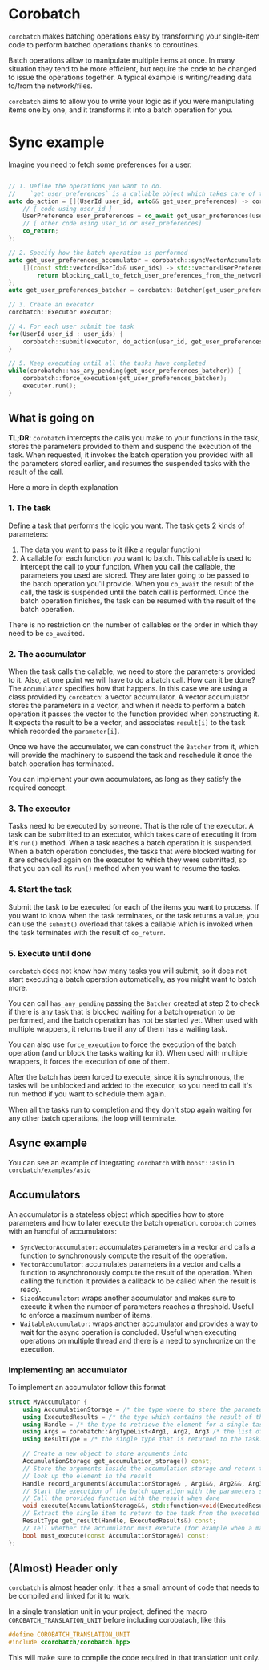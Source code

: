 # Corobatch

`corobatch` makes batching operations easy by transforming your single-item code to perform batched operations thanks to coroutines.

Batch operations allow to manipulate multiple items at once.
In many situation they tend to be more efficient, but require the code to be changed to issue the operations together.
A typical example is writing/reading data to/from the network/files.

`corobatch` aims to allow you to write your logic as if you were manipulating items one by one, and it transforms it into a batch operation for you.

# Sync example

Imagine you need to fetch some preferences for a user.


```c++

// 1. Define the operations you want to do.
//    `get_user_preferences` is a callable object which takes care of the batching
auto do_action = [](UserId user_id, auto&& get_user_preferences) -> corobatch::task<void> {
    // [ code using user_id ]
    UserPreference user_preferences = co_await get_user_preferences(user_id);
    // [ other code using user_id or user_preferences]
    co_return;
};

// 2. Specify how the batch operation is performed
auto get_user_preferences_accumulator = corobatch::syncVectorAccumulator<UserPreference, UserId>(
    [](const std::vector<UserId>& user_ids) -> std::vector<UserPreference> {
        return blocking_call_to_fetch_user_preferences_from_the_network_in_bulk(user_ids);
};
auto get_user_preferences_batcher = corobatch::Batcher(get_user_preferences_accumulator);

// 3. Create an executor
corobatch::Executor executor;

// 4. For each user submit the task
for(UserId user_id : user_ids) {
    corobatch::submit(executor, do_action(user_id, get_user_preferences_batcher));
}

// 5. Keep executing until all the tasks have completed
while(corobatch::has_any_pending(get_user_preferences_batcher)) {
    corobatch::force_execution(get_user_preferences_batcher);
    executor.run();
}
```

## What is going on

**TL;DR**: `corobatch` intercepts the calls you make to your functions in the task, stores the parameters provided to them and suspend the execution of the task. When requested, it invokes the batch operation you provided with all the parameters stored earlier, and resumes the suspended tasks with the result of the call.

Here a more in depth explanation

### 1. The task

Define a task that performs the logic you want.
The task gets 2 kinds of parameters:
1. The data you want to pass to it (like a regular function)
2. A callable for each function you want to batch.
    This callable is used to intercept the call to your function.
    When you call the callable, the parameters you used are stored. They are later going to be passed to the batch operation you'll provide.
    When you `co_await` the result of the call, the task is suspended until the batch call is performed.
    Once the batch operation finishes, the task can be resumed with the result of the batch operation.

There is no restriction on the number of callables or the order in which they need to be `co_await`ed.

### 2. The accumulator

When the task calls the callable, we need to store the parameters provided to it.
Also, at one point we will have to do a batch call.
How can it be done?
The `Accumulator` specifies how that happens.
In this case we are using a class provided by `corobatch`: a vector accumulator.
A vector accumulator stores the parameters in a vector, and when it needs to perform a batch operation it passes the vector to the function provided when constructing it. It expects the result to be a vector, and associates `result[i]` to the task which recorded the `parameter[i]`.

Once we have the accumulator, we can construct the `Batcher` from it, which will provide the machinery to suspend the task and reschedule it once the batch operation has terminated.

You can implement your own accumulators, as long as they satisfy the required concept.

### 3. The executor

Tasks need to be executed by someone. That is the role of the executor.
A task can be submitted to an executor, which takes care of executing it from it's `run()` method.
When a task reaches a batch operation it is suspended.
When a batch operation concludes, the tasks that were blocked waiting for it are scheduled again on the executor to which they were submitted, so that you can call its `run()` method when you want to resume the tasks.

### 4. Start the task

Submit the task to be executed for each of the items you want to process.
If you want to know when the task terminates, or the task returns a value, you can use the `submit()` overload that takes a callable which is invoked when the task terminates with the result of `co_return`.

### 5. Execute until done

`corobatch` does not know how many tasks you will submit, so it does not start executing a batch operation automatically, as you might want to batch more.

You can call `has_any_pending` passing the `Batcher` created at step 2 to check if there is any task that is blocked waiting for a batch operation to be performed, and the batch operation has not be started yet. When used with multiple wrappers, it returns true if any of them has a waiting task.

You can also use `force_execution` to force the execution of the batch operation (and unblock the tasks waiting for it). When used with multiple wrappers, it forces the execution of one of them.

After the batch has been forced to execute, since it is synchronous, the tasks will be unblocked and added to the executor, so you need to call it's run method if you want to schedule them again.

When all the tasks run to completion and they don't stop again waiting for any other batch operations, the loop will terminate.

## Async example

You can see an example of integrating `corobatch` with `boost::asio` in `corobatch/examples/asio`

## Accumulators

An accumulator is a stateless object which specifies how to store parameters and how to later execute the batch operation.
`corobatch` comes with an handful of accumulators:

- `SyncVectorAccumulator`: accumulates parameters in a vector and calls a function to synchronously compute the result of the operation.
- `VectorAccumulator`: accumulates parameters in a vector and calls a function to asynchronously compute the result of the operation. When calling the function it provides a callback to be called when the result is ready.
- `SizedAccumulator`: wraps another accumulator and makes sure to execute it when the number of parameters reaches a threshold. Useful to enforce a maximum number of items.
- `WaitableAccumulator`: wraps another accumulator and provides a way to wait for the async operation is concluded. Useful when executing operations on multiple thread and there is a need to synchronize on the execution.

### Implementing an accumulator

To implement an accumulator follow this format

```c++
struct MyAccumulator {
    using AccumulationStorage = /* the type where to store the parameters. Example: a vector */;
    using ExecutedResults = /* the type which contains the result of the batch operation. Example: a vector */;
    using Handle = /* the type to retrieve the element for a single task from the result. Example: an index into the vector */;
    using Args = corobatch::ArgTypeList<Arg1, Arg2, Arg3 /* the list of parameters that should be batched */>;
    using ResultType = /* the single type that is returned to the task.*/;

    // Create a new object to store arguments into
    AccumulationStorage get_accumulation_storage() const;
    // Store the arguments inside the accumulation storage and return the handle that will be used to
    // look up the element in the result
    Handle record_arguments(AccumulationStorage& , Arg1&&, Arg2&&, Arg3&& /* the same as inside the ArgTypeList */) const;
    // Start the execution of the batch operation with the parameters stored in the storage.
    // Call the provided function with the result when done
    void execute(AccumulationStorage&&, std::function<void(ExecutedResults)>) const;
    // Extract the single item to return to the task from the executed result
    ResultType get_result(Handle, ExecutedResults&) const;
    // Tell whether the accumulator must execute (for example when a maximum number of items has been addded to the storage)
    bool must_execute(const AccumulationStorage&) const;
};
```

## (Almost) Header only

`corobatch` is almost header only: it has a small amount of code that needs to be compiled and linked for it to work.

In a single translation unit in your project, defined the macro `COROBATCH_TRANSLATION_UNIT` before including corobatach, like this

```c++
#define COROBATCH_TRANSLATION_UNIT
#include <corobatch/corobatch.hpp>
```

This will make sure to compile the code required in that translation unit only.
